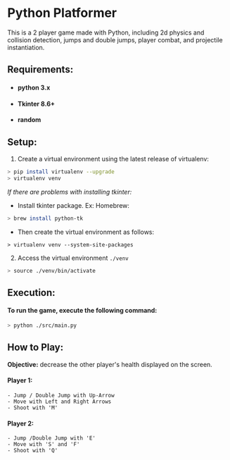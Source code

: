 # Python Platformer

This is a 2 player game made with Python, including 2d physics and collision detection, jumps and double jumps, player combat, and projectile instantiation.


## Requirements:
- #### python 3.x
- #### Tkinter 8.6+
- #### random


## Setup:

1. Create a virtual environment using the latest release of virtualenv:

``` bash
> pip install virtualenv --upgrade
> virtualenv venv
```

_If there are problems with installing tkinter:_
- Install tkinter package. Ex: Homebrew:
``` bash
> brew install python-tk
```
- Then create the virtual environment as follows:
```
> virtualenv venv --system-site-packages
```

2. Access the virtual environment `./venv`
``` bash
> source ./venv/bin/activate
```


## Execution:

#### To run the game, execute the following command:

``` bash
> python ./src/main.py
```


## How to Play:

**Objective:** decrease the other player's health displayed on the screen.
#### Player 1:
    - Jump / Double Jump with Up-Arrow
    - Move with Left and Right Arrows
    - Shoot with 'M'
#### Player 2:
    - Jump /Double Jump with 'E'
    - Move with 'S' and 'F'
    - Shoot with 'Q'

